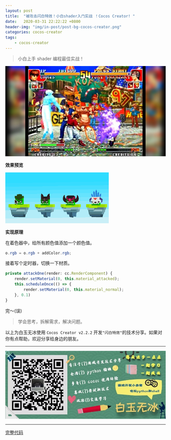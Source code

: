 ```yaml
---
layout: post
title:  "被攻击闪白特效！小白shader入门实战 ！Cocos Creator! "
date:   2020-03-31 22:22:22 +0800
header-img: "img/in-post/post-bg-cocos-creator.png"
categories: cocos-creator
tags:
    - cocos-creator
---
```


>  小白上手 shader 编程最佳实战！  

![](/img/in-post/202003/31-01.jpg)   


**效果预览**

![](/img/in-post/202003/31-02.gif)   


**实现原理**

在着色器中，给所有颜色值添加一个颜色值。  

```glsl
o.rgb = o.rgb + addColor.rgb;
```

接着写个定时器，切换一下材质。  

```ts
private attackOne(render: cc.RenderComponent) {
    render.setMaterial(0, this.material_attacked);
    this.scheduleOnce(() => {
        render.setMaterial(0, this.material_normal);
    }, 0.1)
}
```

完～(误)

> 学会思考，拆解需求，解决问题。  

以上为白玉无冰使用 `Cocos Creator v2.2.2` 开发`"闪白特效"`的技术分享。如果对你有点帮助，欢迎分享给身边的朋友。  


---

![](/img/in-post/bottom.png)  

---

[完整代码](https://github.com/baiyuwubing/cocos-creator-examples/tree/master/attacked)   
<!-- [参考文章](https://mp.weixin.qq.com/s/8Kz0l46YWxcx6cLukAnt9w) -->